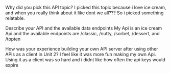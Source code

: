 Why did you pick this API topic?
 I picked this topic because i love ice cream, and when you really think about it like dont we all??? So i picked something relatable.

Describe your API and the available data endpoints
My Api is an ice cream Api and the available endpoints are /classic, /nutty, /sorbet, /dessert, and /topten

How was your experience building your own API server after using other APIs as a client in Unit 2?
I feel like it was more fun making my own Api. Using it as a client was so hard and i didnt like how often the api keys would expire